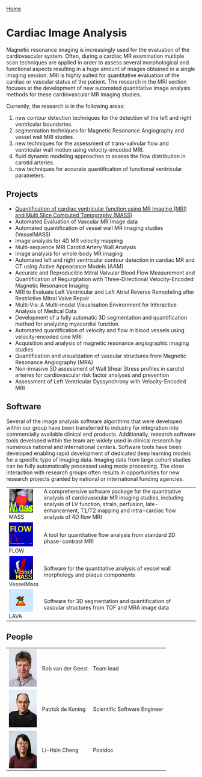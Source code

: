 [Home](../index.md)

# Cardiac Image Analysis

Magnetic resonance imaging is increasingly used for the evaluation of the cardiovascular system. Often, during a cardiac MR examination multiple scan techniques are applied in order to assess several morphological and functional aspects resulting in a huge amount of images obtained in a single imaging session. MRI is highly suited for quantitative evaluation of the cardiac or vascular status of the patient. The research in the MRI section focuses at the development of new automated quantitative image analysis methods for these cardiovascular MR imaging studies.

Currently, the research is in the following areas:
1. new contour detection techniques for the detection of the left and right ventricular boundaries.
2. segmentation techniques for Magnetic Resonance Angiography and vessel wall MRI studies.
3. new techniques for the assessment of trans-valvular flow and ventricular wall motion using velocity-encoded MRI.
4. fluid dynamic modeling approaches to assess the flow distribution in carotid arteries.
5. new techniques for accurate quantification of functional ventricular parameters.

## Projects
- [Quantification of cardiac ventricular function using MR Imaging (MRI) and Multi Slice Computed Tomography (MASS)](../sections/cia/Quantification_of_Cardiovascular_Magnetic_Resonance_Imaging.md)
- Automated Evaluation of Vascular MR Image data
- Automated quantification of vessel wall MR imaging studies (VesselMASS)
- Image analysis for 4D MR velocity mapping
- Multi-sequence MRI Carotid Artery Wall Analysis
- Image analysis for whole-body MR imaging
- Automated left and right ventricular contour detection in cardiac MR and CT using Active Appearance Models (AAM)
- Accurate and Reproducible Mitral Valvular Blood Flow Measurement and Quantification of Regurgitation with Three-Directional Velocity-Encoded Magnetic Resonance Imaging
- MRI to Evaluate Left Ventricular and Left Atrial Reverse Remodeling after Restrictive Mitral Valve Repair
- Multi-Vis: A Multi-modal Visualisation Environment for Interactive Analysis of Medical Data
- Development of a fully automatic 3D segmentation and quantification method for analyzing myocardial function
- Automated quantification of velocity and flow in blood vessels using velocity-encoded cine MRI
- Acquisition and analysis of magnetic resonance angiographic imaging studies
- Quantification and visualization of vascular structures from Magnetic Resonance Angiography (MRA)
- Non-invasive 3D assessment of Wall Shear Stress profiles in carotid arteries for cardiovascular risk factor analyses and prevention
- Assessment of Left Ventricular Dyssynchrony with Velocity-Encoded MRI


## Software
Several of the image analysis software algorithms that were developed within our group have been transferred to industry for integration into commercially available clinical end products. Additionally, research software tools developed within the team are widely used in clinical research by numerous national and international centers. Software tools have been developed enabling rapid development of dedicated deep learning models for a specific type of imaging data. Imaging data from large cohort studies can be fully automatically processed using mode processing. The close interaction with research groups often results in opportunities for new research projects granted by national or international funding agencies.

|                                                               |                                                                                                                                                                                                                                           |
|---------------------------------------------------------------|-------------------------------------------------------------------------------------------------------------------------------------------------------------------------------------------------------------------------------------------|
| ![](../assets/img/sections/cia/mass.png)<br>MASS              | A comprehensive software package for the quantitative analysis of cardiovascular MR imaging studies, including analysis of LV function, strain, perfusion, late-enhancement, T1/T2 mapping and intra-cardiac flow analysis of 4D flow MRI |
| ![](../assets/img/sections/cia/flow.png)<br>FLOW              | A tool for quantitative flow analysis from standard 2D phase-contrast MRI                                                                                                                                                                 |
| ![](../assets/img/sections/cia/vessel_mass.png)<br>VesselMass | Software for the quantitative analysis of vessel wall morphology and plaque components                                                                                                                                                    |
| ![](../assets/img/sections/cia/lava_small.png)<br>LAVA        | Software for 3D segmentation and quantification of vascular structures from TOF and MRA image data                                                                                                                                        |

## People

|                                                |                   |                              |
|------------------------------------------------|-------------------|------------------------------|
| ![](../assets/img/Rob_van_der_Geest_small.jpg) | Rob van der Geest | Team lead                    |
| ![](../assets/img/Patrick_de_Koning_small.jpg) | Patrick de Koning | Scientific Software Engineer |
| ![](../assets/img/Lis-Hsin_Cheng_small.jpg)    | Li-Hsin Cheng     | Postdoc                      |
